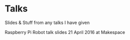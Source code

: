 # Talks
Slides &amp; Stuff from any talks I have given

Raspberry Pi Robot talk slides 21 April 2016 at Makespace
